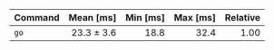 | Command | Mean [ms] | Min [ms] | Max [ms] | Relative |
|:---|---:|---:|---:|---:|
| `go` | 23.3 ± 3.6 | 18.8 | 32.4 | 1.00 |
